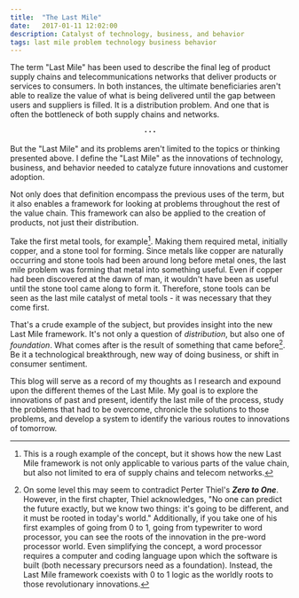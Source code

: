 ```yaml
---
title:  "The Last Mile"
date:   2017-01-11 12:02:00
description: Catalyst of technology, business, and behavior
tags: last mile problem technology business behavior
---
```


The term "Last Mile" has been used to describe the final leg of product supply chains and telecommunications networks that deliver products or services to consumers. In both instances, the ultimate beneficiaries aren't able to realize the value of what is being delivered until the gap between users and suppliers is filled. It is a distribution problem. And one that is often the bottleneck of both supply chains and networks.<center><b>⋅ ⋅ ⋅</b></center>

But the "Last Mile" and its problems aren't limited to the topics or thinking presented above. I define the "Last Mile" as the innovations of technology, business, and behavior needed to catalyze future innovations and customer adoption.

Not only does that definition encompass the previous uses of the term, but it also enables a framework for looking at problems throughout the rest of the value chain. This framework can also be applied to the creation of products, not just their distribution.

Take the first metal tools, for example[^1]. Making them required metal, initially copper, and a stone tool for forming. Since metals like copper are naturally occurring and stone tools had been around long before metal ones, the last mile problem was forming that metal into something useful. Even if copper had been discovered at the dawn of man, it wouldn't have been as useful until the stone tool came along to form it. Therefore, stone tools can be seen as the last mile catalyst of metal tools - it was necessary that they come first.

That's a crude example of the subject, but provides insight into the new Last Mile framework. It's not only a question of *distribution*, but also one of *foundation*. What comes after is the result of something that came before[^2]. Be it a technological breakthrough, new way of doing business, or shift in consumer sentiment.

This blog will serve as a record of my thoughts as I research and expound upon the different themes of the Last Mile. My goal is to explore the innovations of past and present, identify the last mile of the process, study the problems that had to be overcome, chronicle the solutions to those problems, and develop a system to identify the various routes to innovations of tomorrow.

[^1]: This is a rough example of the concept, but it shows how the new Last Mile framework is not only applicable to various parts of the value chain, but also not limited to era of supply chains and telecom networks.
[^2]: On some level this may seem to contradict Perter Thiel's __*Zero to One*__. However, in the first chapter, Thiel acknowledges, "No one can predict the future exactly, but we know two things: it's going to be different, and it must be rooted in today's world." Additionally, if you take one of his first examples of going from 0 to 1, going from typewriter to word processor, you can see the roots of the innovation in the pre-word processor world. Even simplifying the concept, a word processor requires a computer and coding language upon which the software is built (both necessary precursors need as a foundation). Instead, the Last Mile framework coexists with 0 to 1 logic as the worldly roots to those revolutionary innovations.

[jekyll-gh]: https://github.com/mojombo/jekyll
[jekyll]:    http://jekyllrb.com
